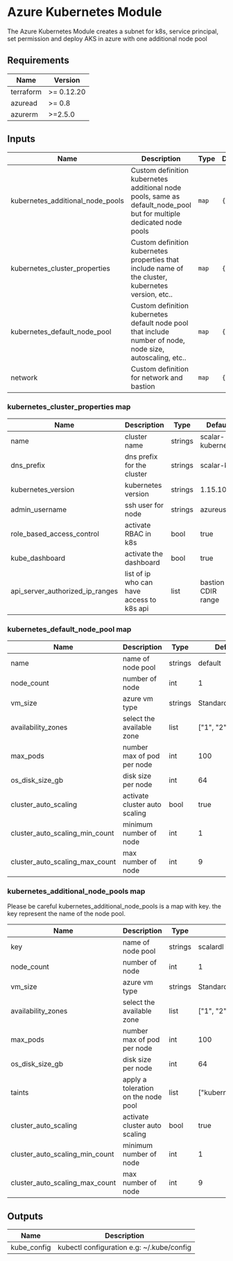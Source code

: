 # Azure Kubernetes Module
The Azure Kubernetes Module creates a subnet for k8s, service principal, set permission and deploy AKS in azure with one additional node pool

## Requirements

| Name | Version |
|------|---------|
| terraform | >= 0.12.20 |
| azuread | >= 0.8 |
| azurerm | >=2.5.0 |

## Inputs

| Name | Description | Type | Default | Required |
|------|-------------|------|---------|:--------:|
| kubernetes_additional_node_pools | Custom definition kubernetes additional node pools, same as default_node_pool but for multiple dedicated node pools | `map` | `{}` | no |
| kubernetes_cluster_properties | Custom definition kubernetes properties that include name of the cluster, kubernetes version, etc.. | `map` | `{}` | no |
| kubernetes_default_node_pool | Custom definition kubernetes default node pool that include number of node, node size, autoscaling, etc.. | `map` | `{}` | no |
| network | Custom definition for network and bastion | `map` | `{}` | no |

### kubernetes_cluster_properties map

| Name | Description | Type | Default | Required |
|------|-------------|------|---------|:--------:|
| name | cluster name | strings | scalar-kubernetes | no |
| dns_prefix | dns prefix for the cluster | strings | scalar-k8s | no |
| kubernetes_version | kubernetes version | strings | 1.15.10 | no|
| admin_username | ssh user for node | strings | azureuser | no |
| role_based_access_control | activate RBAC in k8s | bool | true | no |
| kube_dashboard | activate the dashboard | bool | true | no |
| api_server_authorized_ip_ranges | list of ip who can have access to k8s api | list | bastion CDIR range | no |

### kubernetes_default_node_pool map

| Name | Description | Type | Default | Required |
|------|-------------|------|---------|:--------:|
| name | name of node pool | strings | default | no |
| node_count | number of node | int | 1 | no |
| vm_size | azure vm type | strings| Standard_DS2_v2 | no |
| availability_zones | select the available zone | list | ["1", "2", "3"] | no |
| max_pods | number max of pod per node | int | 100 | no |
| os_disk_size_gb | disk size per node | int | 64 | no |
| cluster_auto_scaling | activate cluster auto scaling | bool | true | no |
| cluster_auto_scaling_min_count | minimum number of node| int | 1 | no |
| cluster_auto_scaling_max_count | max number of node | int | 9 | no |

### kubernetes_additional_node_pools map

Please be careful kubernetes_additional_node_pools is a map with key. the key represent the name of the node pool.

| Name | Description | Type | Default | Required |
|------|-------------|------|---------|:--------:|
| key | name of node pool | strings | scalardl | no |
| node_count | number of node | int | 1 | no |
| vm_size | azure vm type | strings| Standard_DS2_v2 | no |
| availability_zones | select the available zone | list | ["1", "2", "3"] | no |
| max_pods | number max of pod per node | int | 100 | no |
| os_disk_size_gb | disk size per node | int | 64 | no |
| taints | apply a toleration on the node pool | list | ["kubernetes.io/app=scalardl:NoSchedule"] | no |
| cluster_auto_scaling | activate cluster auto scaling | bool | true | no |
| cluster_auto_scaling_min_count | minimum number of node| int | 1 | no |
| cluster_auto_scaling_max_count | max number of node | int | 9 | no |

## Outputs

| Name | Description |
|------|-------------|
| kube_config | kubectl configuration e.g: ~/.kube/config |
